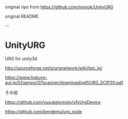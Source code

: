 original ripo from https://github.com/inoook/UnityURG

original README

--

# UnityURG
URG for unity3d

http://sourceforge.net/p/urgnetwork/wiki/top_jp/

https://www.hokuyo-aut.jp/02sensor/07scanner/download/pdf/URG_SCIP20.pdf


その他

https://github.com/yusuketomoto/ofxUrgDevice

https://github.com/kendemu/urg_node
